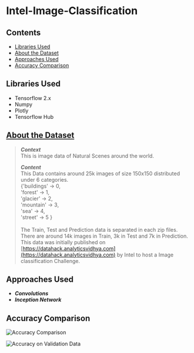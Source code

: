 # Intel-Image-Classification


## Contents
- [Libraries Used](#libraries-used)
- [About the Dataset](#about-the-dataset)
- [Approaches Used](#approaches-used)
- [Accuracy Comparison](#accuracy-comparison)

## Libraries Used
- Tensorflow 2.x
- Numpy
- Plotly
- Tensorflow Hub

## [About the Dataset](https://www.kaggle.com/puneet6060/intel-image-classification)

> <pr>***Context***<br>This is image data of Natural Scenes around the world.</p><p>***Content***<br>This Data contains around 25k images of size 150x150 distributed under 6 categories.<br>{'buildings' -> 0,<br>'forest' -> 1,<br>'glacier' -> 2,<br>'mountain' -> 3,<br>'sea' -> 4,<br>'street' -> 5 }<br><br>The Train, Test and Prediction data is separated in each zip files. There are around 14k images in Train, 3k in Test and 7k in Prediction.
This data was initially published on [https://datahack.analyticsvidhya.com](https://datahack.analyticsvidhya.com) by Intel to host a Image classification Challenge.

## Approaches Used 

- ***Convolutions***
- ***Inception Network***


## Accuracy Comparison

![Accuracy Comparison](https://github.com/saatweek/Intel-Image-Classification/blob/main/training%20accuracy.png)

![Accuracy on Validation Data](https://github.com/saatweek/Intel-Image-Classification/blob/main/validation%20accuracy.png)
